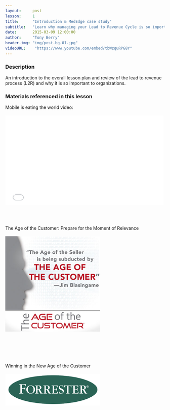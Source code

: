 ```yaml
---
layout:     post
lesson: 	1
title:      "Introduction & MedEdge case study"
subtitle:   "Learn why managing your Lead to Revenue Cycle is so important"
date:       2015-03-09 12:00:00
author:     "Tony Berry"
header-img: "img/post-bg-01.jpg"
videoURL:    "https://www.youtube.com/embed/tbWzquRPG8Y"
---
```


<section class="description">
<h3>Description</h3>

<p>An introduction to the overall lesson plan and review of the lead to revenue process (L2R) and why it is so important to organizations.</p>
</section>

<section class="materials">
<h3>Materials referenced in this lesson</h3>

<div>Mobile is eating the world video:</div>
<br>
<iframe src="//player.vimeo.com/video/110428014?title=0&amp;byline=0&amp;portrait=0&amp;color=3e7287" width="500" height="281" frameborder="0" webkitallowfullscreen mozallowfullscreen allowfullscreen></iframe>


<br><br>
<div>The Age of the Customer: Prepare for the Moment of Relevance</div><br>
<a href="http://amzn.to/1AfL4MW"><img src="/img/AgeOfTheCustomer_3b.jpg" alt="New age of the customer" height="300" width="300"/></a>

<br><br>
<br><br>
<div>Winning in the New Age of the Customer</div><br>
<a href="https://solutions.forrester.com/age-of-the-customer"><img src="/img/Forrester.png" alt="Winning in the new age of the customer" height="100" width="300"/></a>

</section>




